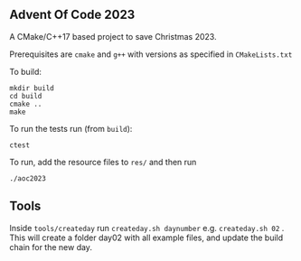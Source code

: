 ## Advent Of Code 2023

A CMake/C++17 based project to save Christmas 2023.

Prerequisites are `cmake` and `g++` with versions as specified in `CMakeLists.txt`

To build:

    mkdir build
    cd build
    cmake ..
    make

To run the tests run (from `build`):

    ctest

To run, add the resource files to `res/` and then run

    ./aoc2023

## Tools

Inside `tools/createday` run `createday.sh daynumber` e.g. `createday.sh 02` . This will create a folder day02 with all example files, and update the build chain for the new day.
